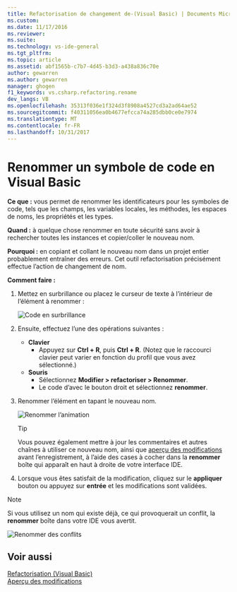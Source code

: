 ```yaml
---
title: Refactorisation de changement de-(Visual Basic) | Documents Microsoft
ms.custom: 
ms.date: 11/17/2016
ms.reviewer: 
ms.suite: 
ms.technology: vs-ide-general
ms.tgt_pltfrm: 
ms.topic: article
ms.assetid: abf1565b-c7b7-4d45-b3d3-a438a836c70e
author: gewarren
ms.author: gewarren
manager: ghogen
f1_keywords: vs.csharp.refactoring.rename
dev_langs: VB
ms.openlocfilehash: 35313f036e1f324d3f8908a4527cd3a2ad64ae52
ms.sourcegitcommit: f40311056ea0b4677efcca74a285dbb0ce0e7974
ms.translationtype: MT
ms.contentlocale: fr-FR
ms.lasthandoff: 10/31/2017
---
```

# <a name="rename-a-code-symbol-in-visual-basic"></a>Renommer un symbole de code en Visual Basic
**Ce que :** vous permet de renommer les identificateurs pour les symboles de code, tels que les champs, les variables locales, les méthodes, les espaces de noms, les propriétés et les types.

**Quand :** à quelque chose renommer en toute sécurité sans avoir à rechercher toutes les instances et copier/coller le nouveau nom.  

**Pourquoi :** en copiant et collant le nouveau nom dans un projet entier probablement entraîner des erreurs.  Cet outil refactorisation précisément effectue l’action de changement de nom.

**Comment faire :**

1. Mettez en surbrillance ou placez le curseur de texte à l’intérieur de l’élément à renommer :

   ![Code en surbrillance](media/rename_highlight.png)

1. Ensuite, effectuez l’une des opérations suivantes :
   * **Clavier**
     * Appuyez sur **Ctrl + R**, puis **Ctrl + R**.  (Notez que le raccourci clavier peut varier en fonction du profil que vous avez sélectionné.)
   * **Souris**
     * Sélectionnez **Modifier > refactoriser > Renommer**.
     * Le code d’avec le bouton droit et sélectionnez **renommer**.

1. Renommer l’élément en tapant le nouveau nom.

   ![Renommer l’animation](media/rename_rename.png)

   > [!TIP]
   > Vous pouvez également mettre à jour les commentaires et autres chaînes à utiliser ce nouveau nom, ainsi que [aperçu des modifications](../../ide/preview-changes.md) avant l’enregistrement, à l’aide des cases à cocher dans la **renommer** boîte qui apparaît en haut à droite de votre interface IDE.

1. Lorsque vous êtes satisfait de la modification, cliquez sur le **appliquer** bouton ou appuyez sur **entrée** et les modifications sont validées.

> [!NOTE]
> Si vous utilisez un nom qui existe déjà, ce qui provoquerait un conflit, la **renommer** boîte dans votre IDE vous avertit.
>
> ![Renommer des conflits](media/rename_conflict.png)

## <a name="see-also"></a>Voir aussi  
[Refactorisation (Visual Basic)](../refactoring-vb.md)  
[Aperçu des modifications](../../ide/preview-changes.md)